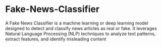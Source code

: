# Fake-News-Classifier
A Fake News Classifier is a machine learning or deep learning model designed to detect and classify news articles as real or fake. It leverages Natural Language Processing (NLP) techniques to analyze text patterns, extract features, and identify misleading content
